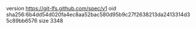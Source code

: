 version https://git-lfs.github.com/spec/v1
oid sha256:6b4dd54d020fa4ec8aa52bac580d95b9c27f2638213da2413314d35c89bb6576
size 3348
